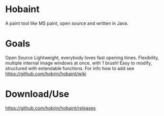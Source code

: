 # Hobaint
A paint tool like MS paint, open source and written in Java.

# Goals
Open Source
Lightweight, everybody loves fast opening times.
Flexibility, multiple internal image windows at once, with 1 brush!
Easy to modify, structured with extendable functions. For info how to add see https://github.com/hobrin/hobaint/wiki

# Download/Use
https://github.com/hobrin/hobaint/releases
